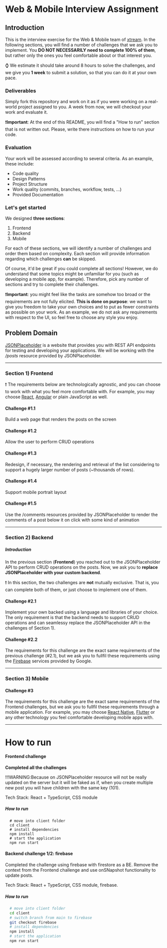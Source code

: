 <!---
Hi! We're happy you opened this file, not everyone does!
To let us know you did, paste a capybara picture
in the How to Run section 😊
-->

# Web & Mobile Interview Assignment

## Introduction

This is the interview exercise for the Web & Mobile team of [xtream](https://www.linkedin.com/company/xtream-srl). In the following sections, you will find a number of challenges that we ask you to implement. You **DO NOT NECESSARILY need to complete 100% of them**, but rather only the ones you feel comfortable about or that interest you.

:watch: We estimate it should take around 8 hours to solve the challenges, and we give you **1 week** to submit a solution, so that you can do it at your own pace.

### Deliverables

Simply fork this repository and work on it as if you were working on a real-world project assigned to you. A week from now, we will checkout your work and evaluate it.

:heavy_exclamation_mark:**Important**: At the end of this README, you will find a "How to run" section that is not written out. Please, write there instructions on how to run your code.

### Evaluation

Your work will be assessed according to several criteria. As an example, these include:

- Code quality
- Design Patterns
- Project Structure
- Work quality (commits, branches, workflow, tests, ...)
- Provided Documentation

### Let's get started

We designed **three sections**:

1. Frontend
2. Backend
3. Mobile

For each of these sections, we will identify a number of challenges and order them based on complexity. Each section will provide information regarding which challenges **can** be skipped.

Of course, it'd be great if you could complete all sections! However, we do understand that some topics might be unfamiliar for you (such as developing a mobile app, for example). Therefore, pick any number of sections and try to complete their challenges.

:heavy_exclamation_mark:**Important**: you might feel like the tasks are somehow too broad or the requirements are not fully elicited. **This is done on purpose**: we want to give you freedom to take your own choices and to put as fewer constraints as possible on your work. As an example, we do not ask any requirements with respect to the UI, so feel free to choose any style you enjoy.

## Problem Domain

[JSONPlaceholder](https://jsonplaceholder.typicode.com/) is a website that provides you with REST API endpoints for testing and developing your applications. We will be working with the _/posts_ resource provided by JSONPlaceholder.

---

### Section 1) Frontend

:heavy_exclamation_mark: The requirements below are technologically agnostic, and you can choose to work with what you feel more comfortable with. For example, you may choose [React](https://it.reactjs.org/), [Angular](https://angular.io/) or plain JavaScript as well.

#### Challenge #1.1

Build a web page that renders the posts on the screen

#### Challenge #1.2

Allow the user to perform CRUD operations

#### Challenge #1.3

Redesign, if necessary, the rendering and retrieval of the list considering to support a hugely larger number of posts (~thousands of rows).

#### Challenge #1.4

Support mobile portrait layout

#### Challenge #1.5

Use the /comments resources provided by JSONPlaceholder to render the comments of a post below it on click with some kind of animation

---

### Section 2) Backend

##### Introduction

In the previous section (**Frontend**) you reached out to the JSONPlaceholder API to perform CRUD operations on the posts. Now, we ask you to **replace JSONPlaceholder with your custom backend**.

:heavy_exclamation_mark: In this section, the two challenges are **not** mutually exclusive. That is, you can complete both of them, or just choose to implement one of them.

#### Challenge #2.1

Implement your own backed using a language and libraries of your choice. The only requirement is that the backend needs to support CRUD operations and can seamlessy replace the JSONPlaceholder API in the challenges of Section 1).

#### Challenge #2.2

The requirements for this challenge are the exact same requirements of the previous challenge (#2.1), but we ask you to fullfil these requirements using the [Firebase](https://firebase.google.com/) services provided by Google.

---

### Section 3) Mobile

#### Challenge #3

The requirements for this challenge are the exact same requirements of the Frontend challenges, but we ask you to fullfil these requirements through a mobile application. For example, you may choose [React Native](https://reactnative.dev/), [Flutter](https://flutter.dev/) or any other technology you feel comfortable developing mobile apps with.

---

# How to run

#### Frontend challenge

**Completed all the challenges**

!!!WARNING:Because on JSONPlaceholder resource will not be really updated on the server but it will be faked as if, when you create multiple new post you will have children with the same key (101).

Tech Stack: React + TypeScript, CSS module

##### How to run

```
  # move into client folder
  cd client
  # install dependencies
  npm install
  # start the application
  npm run start
```

#### Backend challenge 1/2: firebase

Completed the challenge using firebase with firestore as a BE. Remove the context from the Frontend challenge and use onSNapshot functionality to update posts.

Tech Stack: React + TypeScript, CSS module, firebase.

##### How to run

```bash
  # move into client folder
  cd client
  # switch branch from main to firebase
  git checkout firebase
  # install dependencies
  npm install
  # start the application
  npm run start
```
